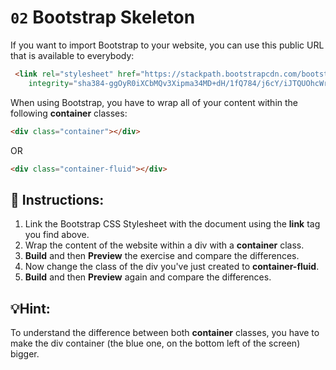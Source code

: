 # `02` Bootstrap Skeleton

If you want to import Bootstrap to your website, you can use this public URL that is available to everybody:

```html
 <link rel="stylesheet" href="https://stackpath.bootstrapcdn.com/bootstrap/4.3.1/css/bootstrap.min.css"
	integrity="sha384-ggOyR0iXCbMQv3Xipma34MD+dH/1fQ784/j6cY/iJTQUOhcWr7x9JvoRxT2MZw1T" crossorigin="anonymous" />

```


When using Bootstrap, you have to wrap all of your content within the following **container** classes:

```html
<div class="container"></div>
```
OR
```html
<div class="container-fluid"></div>
```


## 📝 Instructions:


1. Link the Bootstrap CSS Stylesheet with the document using the **link** tag you find above.
2. Wrap the content of the website within a div with a **container** class.
3. **Build** and then **Preview** the exercise and compare the differences.
4. Now change the class of the div you've just created to **container-fluid**.
5. **Build** and then **Preview** again and compare the differences.


## 💡Hint:

To understand the difference between both **container** classes, you have to make the div container (the blue one, on the bottom left of the screen) bigger.

